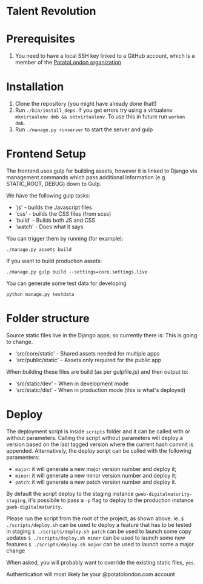 # Talent Revolution

# Prerequisites

1. You need to have a local SSH key linked to a GitHub account, which is a member of the [PotatoLondon organization](https://github.com/potatolondon)

# Installation

1. Clone the repository (you might have already done that!)
2. Run `./bin/install_deps`. If you get errors try using a virtualenv `mkvirtualenv dmb && setvirtualenv`. To use this in future run `workon dmb`.
3. Run `./manage.py runserver` to start the server and gulp

# Frontend Setup

The frontend uses gulp for building assets, however it is linked to Django via management commands which pass additional information (e.g. STATIC_ROOT, DEBUG) down to Gulp.

We have the following gulp tasks:

- 'js' - builds the Javascript files
- 'css' - builds the CSS files (from scss)
- 'build' - Builds both JS and CSS
- 'watch' - Does what it says

You can trigger them by running (for example):

    ./manage.py assets build

If you want to build production assets:

    ./manage.py gulp build --settings=core.settings.live

You can generate some test data for developing

    python manage.py testdata

# Folder structure

Source static files live in the Django apps, so currently there is:
This is going to change.
 - 'src/core/static' - Shared assets needed for multiple apps
 - 'src/public/static' - Assets only required for the public app

When building these files are build (as per gulpfile.js) and then output to:

 - 'src/static/dev' - When in development mode
 - 'src/static/dist' - When in production mode (this is what's deployed)

 # Deploy
 The deployment script is inside `scripts` folder and it can be called with or without parameters. Calling the script without parameters will deploy a version based on the last tagged version where the current hash commit is appended. Alternatively, the deploy script can be called with the following paramenters:
 - `major`: it will generate a new major version number and deploy it;
 - `minor`: it will generate a new minor version number and deploy it;
 - `patch`: it will generate a new patch version number and deploy it.

By default the script deploy to the staging instance `gweb-digitalmaturity-staging`, it's possibile to pass
a `-p` flag to deploy to the production instance `gweb-digitalmaturity`.

Please run the script from the root of the project, as shown above.
ie.
`$ ./scripts/deploy.sh` can be used to deploy a feature that has to be tested in staging
`$ ./scripts/deploy.sh patch` can be used to launch some copy updates
`$ ./scripts/deploy.sh minor` can be used to launch some new features
`$ ./scripts/deploy.sh major` can be used to launch some a major change

When asked, you will probably want to override the existing static files, `yes`.

Authentication will most likely be your @potatolondon.com account
